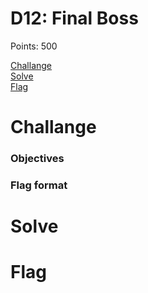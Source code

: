 # D12: Final Boss

Points: 500

[Challange](#Challange)  
[Solve](#Solve)  
[Flag](#Flag)  

# Challange

### Objectives  

### Flag format

# Solve

# Flag
